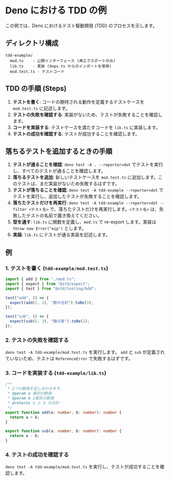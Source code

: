 # Deno における TDD の例

この例では、Deno におけるテスト駆動開発 (TDD) のプロセスを示します。

## ディレクトリ構成

```
tdd-example/
  mod.ts    - 公開インターフェース (再エクスポートのみ)
  lib.ts    - 実装 (deps.ts からのインポートを使用)
  mod.test.ts - テストコード
```

## TDD の手順 (Steps)

1. **テストを書く**: コードの期待される動作を定義するテストケースを
   `mod.test.ts` に記述します。
2. **テストの失敗を確認する**:
   実装がないため、テストが失敗することを確認します。
3. **コードを実装する**: テストケースを満たすコードを `lib.ts` に実装します。
4. **テストの成功を確認する**: テストが成功することを確認します。

## 落ちるテストを追加するときの手順

1. **テストが通ることを確認**: `deno test -A . --reporter=dot`
   でテストを実行し、すべてのテストが通ることを確認します。
2. **落ちるテストを追加**: 新しいテストケースを `mod.test.ts`
   に追加します。このテストは、まだ実装がないため失敗するはずです。
3. **テストが落ちることを確認**: `deno test -A tdd-example --reporter=dot`
   でテストを実行し、追加したテストが失敗することを確認します。
4. **落ちたテストだけを再実行**:
   `deno test -A tdd-example --reporter=dot --filter <テスト名>`
   で、落ちたテストだけを再実行します。`<テスト名>`
   は、失敗したテストの名前で置き換えてください。
5. **型を通す**: `lib.ts` に関数を定義し、`mod.ts` で re-export します。実装は
   `throw new Error("wip")` とします。
6. **実装**: `lib.ts` にテストが通る実装を記述します。

## 例

### 1. テストを書く (`tdd-example/mod.test.ts`)

```ts
import { add } from "./mod.ts";
import { expect } from "@std/expect";
import { test } from "@std/testing/bdd";

test("add", () => {
  expect(add(1, 2), "数の合計").toBe(3);
});

test("sub", () => {
  expect(sub(5, 3), "数の差").toBe(2);
});
```

### 2. テストの失敗を確認する

`deno test -A tdd-example/mod.test.ts` を実行します。 `add` と `sub`
が定義されていないため、テストは `ReferenceError` で失敗するはずです。

### 3. コードを実装する (`tdd-example/lib.ts`)

```ts
/**
 * 2つの数値を足し合わせます。
 * @param a 最初の数値
 * @param b 2番目の数値
 * @returns a と b の合計
 */
export function add(a: number, b: number): number {
  return a + b;
}

export function sub(a: number, b: number): number {
  return a - b;
}
```

### 4. テストの成功を確認する

`deno test -A tdd-example/mod.test.ts`
を実行し、テストが成功することを確認します。
